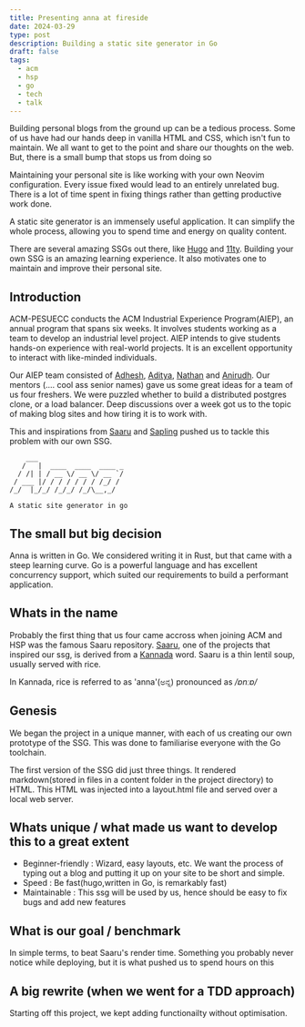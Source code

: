 ```yaml
---
title: Presenting anna at fireside
date: 2024-03-29
type: post
description: Building a static site generator in Go
draft: false
tags:
  - acm
  - hsp
  - go
  - tech
  - talk
---
```


Building personal blogs from the ground up can be a tedious process. Some of us have had our hands deep in vanilla HTML and CSS, which isn't fun to maintain.
We all want to get to the point and share our thoughts on the web. But, there is a small bump that stops us from doing so

Maintaining your personal site is like working with your own Neovim configuration. Every issue fixed would lead to an entirely unrelated bug.
There is a lot of time spent in fixing things rather than getting productive work done.

A static site generator is an immensely useful application. It can simplify the whole process, allowing you to spend time and energy on quality content.

There are several amazing SSGs out there, like [Hugo](https://gohugo.io/) and [11ty](https://www.11ty.dev/). Building your own SSG is an amazing learning experience. It also motivates one to maintain and improve their personal site.

## Introduction

ACM-PESUECC conducts the ACM Industrial Experience Program(AIEP), an annual program that spans six weeks.
It involves students working as a team to develop an industrial level project.
AIEP intends to give students hands-on experience with real-world projects. It is an excellent opportunity to interact with like-minded individuals.

Our AIEP team consisted of [Adhesh](https://github.com/DedLad), [Aditya](https://github.com/bwaklog), [Nathan](https://github.com/polarhive) and [Anirudh](https://github.com/anirudhsudhir).
Our mentors (.... cool ass senior names) gave us some great ideas for a team of us four freshers. We were puzzled whether to build a distributed postgres clone, or a load balancer. Deep discussions over a week got us to the topic of making blog sites and how tiring it is to work with.

This and inspirations from [Saaru](https://github.com/anirudhRowjee/saaru) and [Sapling](https://github.com/NavinShrinivas/sapling) pushed us to tackle this problem with our own SSG.

```text
    ___
   /   |  ____  ____  ____ _
  / /| | / __ \/ __ \/ __ `/
 / ___ |/ / / / / / / /_/ /
/_/  |_/_/ /_/_/ /_/\__,_/

A static site generator in go
```

## The small but big decision

Anna is written in Go. We considered writing it in Rust, but that came with a steep learning curve.
Go is a powerful language and has excellent concurrency support, which suited our requirements to build a performant application.

## Whats in the name

Probably the first thing that us four came accross when joining ACM and HSP was the famous Saaru repository.
[Saaru](https://github.com/anirudhRowjee/saaru), one of the projects that inspired our ssg, is derived from a [Kannada](https://en.wikipedia.org/wiki/Kannada) word.
Saaru is a thin lentil soup, usually served with rice.

In Kannada, rice is referred to as 'anna'(ಅನ್ನ) pronounced as <i>/ɐnːɐ/</i>

## Genesis

We began the project in a unique manner, with each of us creating our own prototype of the SSG. This was done to familiarise everyone with the Go toolchain.

The first version of the SSG did just three things.
It rendered markdown(stored in files in a content folder in the project directory) to HTML. This HTML was injected into a layout.html file and served over a local web server.

## Whats unique / what made us want to develop this to a great extent

- Beginner-friendly : Wizard, easy layouts, etc. We want the process of typing out a blog and putting it up on your site to be short and simple.
- Speed : Be fast(hugo,written in Go, is remarkably fast)
- Maintainable : This ssg will be used by us, hence should be easy to fix bugs and add new features

## What is our goal / benchmark

In simple terms, to beat Saaru's render time.
Something you probably never notice while deploying, but it is what pushed us to spend hours on this

## A big rewrite (when we went for a TDD approach)

Starting off this project, we kept adding functionailty without optimisation.
